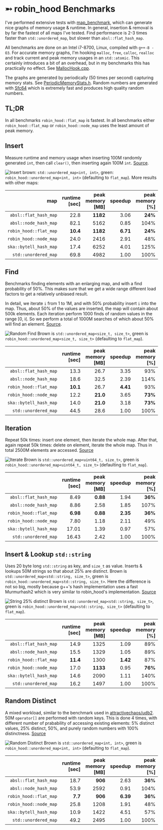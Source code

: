 ➵ robin_hood Benchmarks
=======================

I've performed extensive tests with [map_benchmark](https://github.com/martinus/map_benchmark), which can generate nice graphs of memory usage & runtime. In general, insertion & removal is by far the fastest of all maps I've tested. Find performance is 2-3 times faster than `std::unordered_map`, but slower than `absl::flat_hash_map`.

All benchmarks are done on an Intel i7-8700, Linux, compiled with `g++-8 -O3`. For accurate memory graphs, I'm hooking `malloc`, `free`, `calloc`, `realloc` and track current and peak memory usages in an `std::atomic`. This certainly introduces a bit of an overhead, but in my benchmarks this has practically no effect. See [MallocHook.cpp](https://github.com/martinus/map_benchmark/blob/master/src/app/MallocHook.cpp). 

The graphs are generated by periodically (50 times per second) capturing memory stats. See [PeriodicMemoryStats.h](https://github.com/martinus/map_benchmark/blob/master/src/app/PeriodicMemoryStats.h). Random numbers are generated with [Sfc64](https://github.com/martinus/map_benchmark/blob/master/src/app/sfc64.h) which is extremely fast and produces high quality random numbers.

## TL;DR

In all benchmarks `robin_hood::flat_map` is fastest.
In all benchmarks either `robin_hood::flat_map` or `robin_hood::node_map` uses the least amount of peak memory.


## Insert
Measure runtime and memory usage when inserting 100M randomly generated `int`, then call `clear()`, then inserting
again 100M `int`.
[Source](https://github.com/martinus/map_benchmark/blob/4f4ed87d1e73082bf1fde5e14e8c24b825c09db9/src/benchmarks/Insert.cpp#L5).

![Insert](insert_int.png)
brown: `std::unordered_map<int, int>`, green: `robin_hood::unordered_map<int, int>` (defaulting to `flat_map`). More results with other maps:

|       map                 | runtime [sec] | peak memory [MB] |  speedup    | peak memory [%] |
|--------------------------:|--------------:|-----------------:|-----------:|----------------:|
|     `absl::flat_hash_map` |          22.8 |         **1182** |   3.06     |    **24%**      |
|     `absl::node_hash_map` |          82.1 |             5162 |   0.85     |   104%          |
|    `robin_hood::flat_map` |      **10.4** |         **1182** |  **6.71**  |    **24%**      |
|    `robin_hood::node_map` |          24.0 |             2416 |   2.91     |    48%          |
|    `ska::bytell_hash_map` |          17.4 |             6252 |   4.01     |   125%          |
|      `std::unordered_map` |          69.8 |             4982 |   1.00     |   100%          |

## Find
Benchmarks finding elements with an enlarging map, and with a find probability of 50%. This makes sure that we get a
wide range different load factors to get a relatively unbiased result.

In detail, we iterate `i` from 1 to 1M, and with 50% probability insert `i` into the map. Thus, about 50% of the
values are inserted, the map will contain about 500k elements. Each iteration perform 1000 finds of random values
in the range [0, i(. So we perform a total of 1000M searches of which about 50% will find an element.
[Source](https://github.com/martinus/map_benchmark/blob/a62f9a4c1be91b726c73e26653610dec5bb74849/src/benchmarks/RandomFind.cpp#L6).

![Random Find](random_find.png) Brown is `std::unordered_map<size_t, size_t>`, green is `robin_hood::unordered_map<size_t, size_t>` (defaulting to `flat_map`).

|                           | runtime [sec] | peak memory [MB] |  speedup    | peak memory [%] |
|--------------------------:|--------------:|-----------------:|------------:|----------------:|
|     `absl::flat_hash_map` |          13.3 |             26.7 |  3.35       |    93%          |
|     `absl::node_hash_map` |          18.6 |             32.5 |  2.39       |   114%          |
|    `robin_hood::flat_map` |      **10.1** |             26.7 |  **4.41**   |    93%          |
|    `robin_hood::node_map` |          12.2 |         **21.0** |  3.65       |    **73%**      |
|    `ska::bytell_hash_map` |          14.0 |         **21.0** |  3.18       |    **73%**      |
|      `std::unordered_map` |          44.5 |             28.6 |  1.00       |   100%          |


## Iteration

Repeat 50k times: insert one element, then iterate the whole map. After that, again repeat 50k times: delete on element, iterate the whole map. Thus in total 2500M elements are accessed. [Source](https://github.com/martinus/map_benchmark/blob/898a5c6d647df57692a9277d3cd1ed19a865dac4/src/benchmarks/Iterate.cpp#L5)

![Iterate](iterate.png)
Brown is `std::unordered_map<uint64_t, size_t>`, green is `robin_hood::unordered_map<uint64_t, size_t>` (defaulting to `flat_map`). 

|                           | runtime [sec] | peak memory [MB] |  speedup    | peak memory [%] |
|--------------------------:|--------------:|-----------------:|------------:|----------------:|
|     `absl::flat_hash_map` |          8.49 |         **0.88** |  1.94       |   **36%**       |
|     `absl::node_hash_map` |          8.86 |             2.58 |  1.85       |   107%          |
|    `robin_hood::flat_map` |      **6.98** |         **0.88** |  **2.35**   |   **36%**       |
|    `robin_hood::node_map` |          7.80 |             1.18 |  2.11       |    49%          |
|    `ska::bytell_hash_map` |         17.01 |             1.39 |  0.97       |    57%          |
|      `std::unordered_map` |         16.43 |             2.42 |  1.00       |   100%          |

## Insert & Lookup `std::string`

Uses 20 byte long `std::string` as key, and `size_t` as value. Inserts & lookups 50M strings so that about 25% are distinct. Brown is `std::unordered_map<std::string, size_t>`, green is `robin_hood::unordered_map<std::string, size_t>`. Here the difference is not so big, mostly because g++'s hash implementation uses a fast Murmurhash2 which is very similar to robin_hood's implementation. [Source](https://github.com/martinus/map_benchmark/blob/4f4ed87d1e73082bf1fde5e14e8c24b825c09db9/src/benchmarks/Strings.cpp#L44)

![String 25% distinct](string25.png)
Brown is `std::unordered_map<std::string, size_t>`, green is `robin_hood::unordered_map<std::string, size_t>` (defaulting to `flat_map`).

|                           | runtime [sec] | peak memory [MB] |  speedup    | peak memory [%] |
|--------------------------:|--------------:|-----------------:|------------:|----------------:|
|     `absl::flat_hash_map` |          14.9 |             1325 |  1.09       |   89%           |
|     `absl::node_hash_map` |          15.5 |             1329 |  1.05       |   89%           |
|    `robin_hood::flat_map` |      **11.4** |             1300 |  **1.42**   |   87%           |
|    `robin_hood::node_map` |          17.0 |         **1133** |  0.95       |   **76%**       |
|    `ska::bytell_hash_map` |          14.6 |             2090 |  1.11       |   140%          |
|      `std::unordered_map` |          16.2 |             1497 |  1.00       |   100%          |

## Random Distinct

A mixed workload, similar to the benchmark used in [attractivechaos/udb2](https://github.com/attractivechaos/udb2). 50M `operator[]` are performed with random keys. This is done 4 times, with different number of prabability of accessing existing elements: 5% distinct values, 25% distinct, 50%, and purely random numbers with 100% distinctness. [Source](https://github.com/martinus/map_benchmark/blob/4f4ed87d1e73082bf1fde5e14e8c24b825c09db9/src/benchmarks/RandomDistinct.cpp#L5)

![Random Distinct](random_distinct2.png)
Brown is `std::unordered_map<int, int>`, green is `robin_hood::unordered_map<int, int>` (defaulting to `flat_map`).

|                           | runtime [sec] | peak memory [MB] |  speedup    | peak memory [%] |
|--------------------------:|--------------:|-----------------:|------------:|----------------:|
|     `absl::flat_hash_map` |          18.7 |          **906** |  2.63       |   **36%**       |
|     `absl::node_hash_map` |          53.9 |             2592 |  0.91       |   104%          |
|    `robin_hood::flat_map` |       **7.7** |          **906** |  **6.39**   |   **36%**       |
|    `robin_hood::node_map` |          25.8 |             1208 |  1.91       |    48%          |
|    `ska::bytell_hash_map` |          10.9 |             1422 |  4.51       |    57%          |
|      `std::unordered_map` |          49.2 |             2495 |  1.00       |   100%          |
